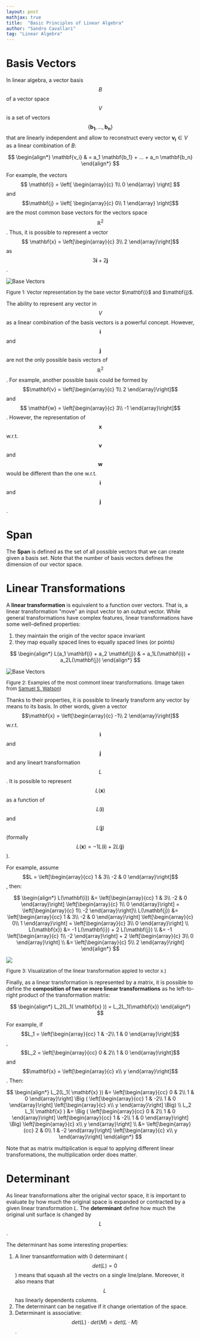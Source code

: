 ```yaml
---
layout: post
mathjax: true
title:  "Basic Principles of Linear Algebra"
author: "Sandro Cavallari"
tag: "Linear Algebra"
---
```


# Basis Vectors

In linear algebra, a vector basis $$B$$ of a vector space $$V$$ is a set of vectors $$\{\mathbf{b_1}, ..., \mathbf{b_n}\}$$ that are linearly independent and allow to reconstruct every vector $\mathbf{v_i} \in V$ as a linear combination of $B$:

$$
\begin{align*}
	\mathbf{v_i} & = a_1 \mathbf{b_1} + ... + a_n \mathbf{b_n} 
\end{align*}
$$


For example, the vectors 
$$ \mathbf{i} = \left[
\begin{array}{c}
  1\\
  0
\end{array}
\right] $$
and $$\mathbf{j} = \left[
\begin{array}{c}
  0\\
  1
\end{array}
\right]$$ are the most common base vectors for the vectors space $$\mathbb{R}^2$$. Thus, it is possible to represent a vector $$ \mathbf{x} = \left[\begin{array}{c}
  3\\
  2
\end{array}\right]$$ as $$ 3 \mathbf{i} + 2 \mathbf{j}$$.

<div>
<img src="{{site.baseurl}}/assets/img/linear_algebra/basic_vectors.png" alt="Base Vectors">
<p style="font-size:small;">Figure 1: Vector representation by the base vector $\mathbf{i}$ and $\mathbf{j}$.</p>
</div>


The ability to represent any vector in $$V$$ as a linear combination of the basis vectors is a powerful concept.
However, $$\mathbf{i}$$ and $$\mathbf{j}$$ are not the only possible basis vectors of $$\mathbb{R}^2$$.
For example, another possible basis could be formed by $$\mathbf{v} = \left[\begin{array}{c}
  1\\
  2
\end{array}\right]$$ and  $$ \mathbf{w} = \left[\begin{array}{c}
  3\\
  -1
\end{array}\right]$$. However, the representation of $$\mathbf{x}$$ w.r.t. $$\mathbf{v}$$ and $$\mathbf{w}$$ would be different than the one w.r.t. $$\mathbf{i}$$ and $$\mathbf{j}$$.


# Span

The **Span** is defined as the set of all possible vectors that we can create given a basis set.
Note that the number of basis vectors defines the dimension of our vector space.

# Linear Transformations

A **linear transformation** is equivalent to a function over vectors. That is, a linear transformation "move" an input vector to an output vector. While general transformations have complex features, linear transformations have some well-defined properties:
1. they maintain the origin of the vector space invariant
2. they map equally spaced lines to equally spaced lines (or points)

$$
\begin{align*}
	L(a_1 \mathbf{i} + a_2 \mathbf{j}) & = a_1L(\mathbf{i}) + a_2L(\mathbf{j})
\end{align*}
$$

<div>
<img src="{{site.baseurl}}/assets/img/linear_algebra/transformations.png" alt="Base Vectors" style="max-width: 70%">
<p style="font-size:small;">Figure 2: Examples of the most commont linear transformations. (Image taken from <a href="https://mathigon.org/course/linear-algebra/linear-transformations"> Samuel S. Watson</a>)</p>
</div>

Thanks to their properties, it is possible to linearly transform any vector by means to its basis. In other words, given a vector $$\mathbf{x} = \left[\begin{array}{c} -1\\ 2 \end{array}\right]$$ w.r.t. $$\mathbf{i}$$ and $$\mathbf{j}$$ and any lineart transformation $$L$$.
It is possible to represent $$L(\mathbf{x})$$ as a function of $$L(\mathbf{i})$$ and $$L(\mathbf{j})$$ (formally $$L(\mathbf{x}) = -1 L(\mathbf{i}) + 2 L(\mathbf{j})$$).

For example, assume $$L = \left[\begin{array}{cc} 1 & 3\\ -2 & 0 \end{array}\right]$$, then:

$$
\begin{align*}
L(\mathbf{i}) &= \left[\begin{array}{cc} 1 & 3\\ -2 & 0 \end{array}\right]  \left[\begin{array}{c} 1\\ 0 \end{array}\right] = \left[\begin{array}{c} 1\\ -2 \end{array}\right]\\
L(\mathbf{j}) &= \left[\begin{array}{cc} 1 & 3\\ -2 & 0 \end{array}\right]  \left[\begin{array}{c} 0\\ 1 \end{array}\right] = \left[\begin{array}{c} 3\\ 0 \end{array}\right] \\
L(\mathbf{x}) &= -1 L(\mathbf{i}) + 2 L(\mathbf{j}) \\
	&= -1 \left[\begin{array}{c} 1\\ -2 \end{array}\right] + 2 \left[\begin{array}{c} 3\\ 0 \end{array}\right] \\
	&= \left[\begin{array}{c} 5\\ 2 \end{array}\right]
\end{align*}
$$

<div>
<img src="{{site.baseurl}}/assets/img/linear_algebra/linear-transform.png" style="max-width: 85%">
<p style="font-size:small;">Figure 3: Visualization of the linear transformation appled to vector x.)</p>
</div>



Finally, as a linear transformation is represented by a matrix, it is possible to define the **composition of two or more linear transformations** as he left-to-right product of the transformation matrix:

$$
\begin{align*}
L_2(L_1( \mathbf{x} )) =  L_2L_1(\mathbf{x})
\end{align*}
$$

For example, if $$L_1 = \left[\begin{array}{cc} 1 & -2\\ 1 & 0 \end{array}\right]$$, $$L_2 = \left[\begin{array}{cc} 0 & 2\\ 1 & 0 \end{array}\right]$$ and $$\mathbf{x} = \left[\begin{array}{c} x\\ y \end{array}\right]$$. Then:


$$
\begin{align*}
L_2(L_1( \mathbf{x} )) &= \left[\begin{array}{cc} 0 & 2\\ 1 & 0 \end{array}\right] \Big ( \left[\begin{array}{cc} 1 & -2\\ 1 & 0 \end{array}\right] \left[\begin{array}{c} x\\ y \end{array}\right] \Big)
\\
L_2 L_1( \mathbf{x} ) &= \Big ( \left[\begin{array}{cc} 0 & 2\\ 1 & 0 \end{array}\right] \left[\begin{array}{cc} 1 & -2\\ 1 & 0 \end{array}\right] \Big) \left[\begin{array}{c} x\\ y \end{array}\right] \\
&= \left[\begin{array}{cc} 2 & 0\\ 1 & -2 \end{array}\right] \left[\begin{array}{c} x\\ y \end{array}\right] 
\end{align*} 
$$

Note that as matrix multiplication is equal to applying different linear transformations, the multiplication order does matter.

# Determinant
As linear transformations alter the original vector space, it is important to evaluate by how much the original space is expanded or contracted by a given linear transformation $L$. The **determinant** define how much the original unit surface is changed by $$L$$.

The determinant has some interesting properties:
1. A liner transantformation with 0 determinant ($$ det(L) = 0$$) means that squash all the vectrs on a single line/plane. Moreover, it also means that $$L$$ has linearly dependents columns.
2. The determinant can be negative if it change orientation of the space.
3. Determinant is associative: $$det(L) \cdot det(M) = det(L \cdot M)$$.